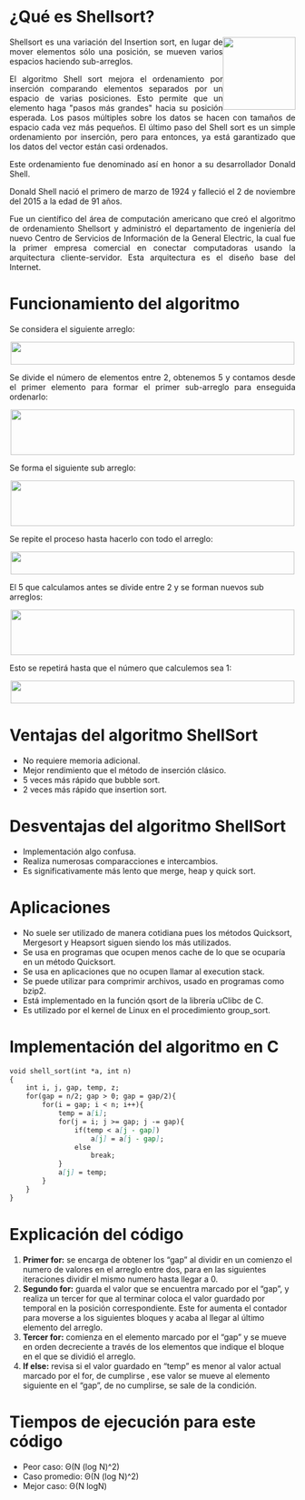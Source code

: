 <h1>¿Qué es Shellsort?</h1>

<p align="justify"> <img src="https://liamtapia.github.io/shellSort/imagenes/imagen.png" style="float:right;width:128px;height:128px;border:5px:"> 
Shellsort es una variación del Insertion sort, en lugar de mover elementos sólo una posición, se mueven varios espacios haciendo sub-arreglos.</p>

<p align="justify">El algoritmo Shell sort mejora el ordenamiento por inserción comparando elementos separados por un espacio de varias posiciones. Esto permite que un elemento haga "pasos más grandes" hacia su posición esperada. Los pasos múltiples sobre los datos se hacen con tamaños de espacio cada vez más pequeños. El último paso del Shell sort es un simple ordenamiento por inserción, pero para entonces, ya está garantizado que los datos del vector están casi ordenados.</p>

<p align="justify">Este ordenamiento fue  denominado así en honor a su desarrollador Donald Shell.</p>

<p align="justify">Donald Shell nació el primero de marzo de 1924 y falleció el 2 de noviembre del 2015 a la edad de 91 años. </p>

<p align="justify">Fue un científico del área de computación americano que creó el algoritmo de ordenamiento Shellsort y administró el departamento de ingeniería del nuevo Centro de Servicios de Información de la General Electric, la cual fue la primer empresa comercial en conectar computadoras usando la arquitectura cliente-servidor. Esta arquitectura es el diseño base del Internet.</p>

<h1>Funcionamiento del algoritmo</h1>
<p align="justify">Se considera el siguiente arreglo: </p>

<p style="text-align:center;">
<img src="https://liamtapia.github.io/shellSort/imagenes/ex1.JPG" width="500" height="40" class="center"> 
</p>

<p align="justify">Se divide el número de elementos entre 2, obtenemos 5 y contamos desde el primer elemento para formar el primer sub-arreglo para enseguida ordenarlo: </p>

<p style="text-align:center;">
<img src="https://liamtapia.github.io/shellSort/imagenes/ex2.JPG" width="500" height="80" class="center"> 
</p>

<p>Se forma el siguiente sub arreglo: </p>

<p style="text-align:center;">
<img src="https://liamtapia.github.io/shellSort/imagenes/ex3.JPG" width="500" height="80" class="center"> 
</p>

<p>Se repite el proceso hasta hacerlo con todo el arreglo: </p>

<p style="text-align:center;">
<img src="https://liamtapia.github.io/shellSort/imagenes/ex4.JPG" width="500" height="40" class="center"> 
</p>

<p>El 5 que calculamos antes se divide entre 2 y se forman nuevos sub arreglos: </p>

<p style="text-align:center;">
<img src="https://liamtapia.github.io/shellSort/imagenes/ex5.JPG" width="500" height="80" class="center"> 
</p>

<p>Esto se repetirá hasta que el número que calculemos sea 1: </p>

<p style="text-align:center;">
<img src="https://liamtapia.github.io/shellSort/imagenes/ex6.JPG" width="500" height="40" class="center"> 
</p>

<h1>Ventajas del algoritmo ShellSort</h1>
<ul>
    <li>No requiere memoria adicional.</li>
    <li>Mejor rendimiento que el método de inserción clásico.</li>
    <li>5 veces más rápido que bubble sort.</li>
    <li>2 veces más rápido que insertion sort.</li>
</ul>
    
<h1>Desventajas del algoritmo ShellSort</h1>
<ul>
    <li>Implementación algo confusa.</li>
    <li>Realiza numerosas comparacciones e intercambios.</li>
    <li>Es significativamente más lento que merge, heap y quick sort.</li>
</ul>

<h1>Aplicaciones</h1>
<ul>
    <li>No suele ser utilizado de manera cotidiana pues los métodos Quicksort, Mergesort y Heapsort siguen siendo los más utilizados.</li>
    <li>Se usa en programas que ocupen menos cache de lo que se ocuparía en un método Quicksort.</li>
    <li>Se usa en aplicaciones que no ocupen llamar al execution stack.</li>
    <li>Se puede utilizar para comprimir archivos, usado en programas como bzip2.</li>
    <li>Está implementado en la función qsort de la librería uClibc de C.</li>
    <li>Es utilizado por el kernel de Linux en el procedimiento group_sort.</li>
</ul>
    
<h1>Implementación del algoritmo en C</h1>

```markdown
void shell_sort(int *a, int n)
{
    int i, j, gap, temp, z;
    for(gap = n/2; gap > 0; gap = gap/2){
        for(i = gap; i < n; i++){
            temp = a[i];
            for(j = i; j >= gap; j -= gap){
                if(temp < a[j - gap])
                    a[j] = a[j - gap];
                else
                    break;
            }
            a[j] = temp;
        }
    }
}
```

<h1>Explicación del código</h1>
<ol>
    <li><strong>Primer for:</strong> se encarga de obtener los “gap” al dividir en un comienzo el numero de valores en el arreglo entre dos,    para en las siguientes iteraciones dividir el mismo numero hasta llegar a 0.
    <li><strong>Segundo for:</strong> guarda el valor que se encuentra marcado por el “gap”, y realiza un tercer for que al terminar coloca el valor guardado por temporal en la posición correspondiente. Este for aumenta el contador para moverse a los siguientes bloques y acaba al llegar al último elemento del arreglo.  
    <li><strong>Tercer for:</strong> comienza en el elemento marcado por el “gap” y se mueve en orden decreciente a través de los elementos que indique el bloque en el que se dividió el arreglo.
    <li><strong>If else:</strong> revisa si el valor guardado en “temp” es menor al valor actual marcado por el for, de cumplirse , ese valor se mueve al elemento siguiente en el “gap”, de no cumplirse, se sale de la condición.
</ol>

<h1>Tiempos de ejecución para este código</h1>
<ul>
    <li>Peor caso: Θ(N (log N)^2)
    <li>Caso promedio: Θ(N (log N)^2)
    <li>Mejor caso: Θ(N logN)
</ul>

<h1></h1>
